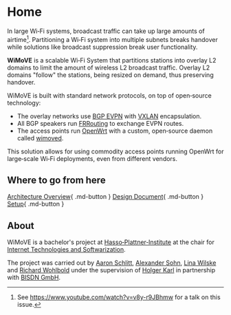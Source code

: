# Home

In large Wi&#8209;Fi systems, broadcast traffic can take up large amounts of airtime[^1].
Partitioning a Wi&#8209;Fi system into multiple subnets breaks handover while solutions like broadcast suppression break user functionality.

**WiMoVE** is a scalable Wi&#8209;Fi System that partitions stations into overlay L2 domains to limit the amount of wireless L2 broadcast traffic.
Overlay L2 domains "follow" the stations, being resized on demand, thus preserving handover.

WiMoVE is built with standard network protocols, on top of open&#8209;source technology:

- The overlay networks use [BGP EVPN](https://www.rfc-editor.org/rfc/rfc8365.html) with [VXLAN](https://www.rfc-editor.org/rfc/rfc7348) encapsulation.
- All BGP speakers run [FRRouting](https://frrouting.org/) to exchange EVPN routes.
- The access points run [OpenWrt](https://openwrt.org/) with a custom, open&#8209;source daemon called [wimoved](https://github.com/wimove-oss/wimoved).

This solution allows for using commodity access points running OpenWrt for large&#8209;scale Wi&#8209;Fi deployments, even from different vendors.

## Where to go from here

[Architecture Overview](architecture/){ .md-button }
[Design Document](design/){ .md-button }
[Setup](setup/){ .md-button }

## About

WiMoVE is a bachelor's project at [Hasso&#8209;Plattner&#8209;Institute](https://hpi.de) at the chair for [Internet Technologies and Softwarization](https://hpi.de/en/research/research-groups/internet-technologies-and-softwarization.html).

The project was carried out by [Aaron Schlitt](https://aaronschlitt.de/), [Alexander Sohn](https://asohn.de/), [Lina Wilske](https://github.com/linascience) and [Richard Wohlbold](https://rgwohlbold.de) under the supervision of [Holger Karl](https://hpi.de/karl/people/holger-karl.html) in partnership with [BISDN GmbH](https://www.bisdn.de/).


[^1]: See <https://www.youtube.com/watch?v=v8y-r9JBhmw> for a talk on this issue.
